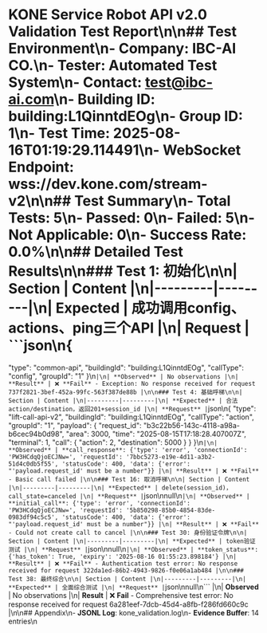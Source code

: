 # KONE Service Robot API v2.0 Validation Test Report\n\n## Test Environment\n- **Company**: IBC-AI CO.\n- **Tester**: Automated Test System\n- **Contact**: test@ibc-ai.com\n- **Building ID**: building:L1QinntdEOg\n- **Group ID**: 1\n- **Test Time**: 2025-08-16T01:19:29.114491\n- **WebSocket Endpoint**: wss://dev.kone.com/stream-v2\n\n## Test Summary\n- **Total Tests**: 5\n- **Passed**: 0\n- **Failed**: 5\n- **Not Applicable**: 0\n- **Success Rate**: 0.0%\n\n## Detailed Test Results\n\n### Test 1: 初始化\n\n| Section | Content |\n|---------|---------|\n| **Expected** | 成功调用config、actions、ping三个API |\n| **Request** | ```json\n{
  "type": "common-api",
  "buildingId": "building:L1QinntdEOg",
  "callType": "config",
  "groupId": "1"
}\n``` |\n| **Observed** | No observations |\n| **Result** | ❌ **Fail** - Exception: No response received for request 737f2821-3bef-452a-99fc-563f387de88b |\n\n### Test 4: 基础呼梯\n\n| Section | Content |\n|---------|---------|\n| **Expected** | 合法action/destination，返回201+session_id |\n| **Request** | ```json\n{
  "type": "lift-call-api-v2",
  "buildingId": "building:L1QinntdEOg",
  "callType": "action",
  "groupId": "1",
  "payload": {
    "request_id": "b3c22b56-143c-4118-a98a-b6cec94b0d98",
    "area": 3000,
    "time": "2025-08-15T17:18:28.407007Z",
    "terminal": 1,
    "call": {
      "action": 2,
      "destination": 5000
    }
  }
}\n``` |\n| **Observed** | **call_response**: {'type': 'error', 'connectionId': 'PW3HCdqQjoECJNw=', 'requestId': '7bbc5273-e19e-4d11-a3b2-51d4c0db5f55', 'statusCode': 400, 'data': {'error': "'payload.request_id' must be a number"}} |\n| **Result** | ❌ **Fail** - Basic call failed |\n\n### Test 16: 取消呼梯\n\n| Section | Content |\n|---------|---------|\n| **Expected** | delete(session_id)，call_state=canceled |\n| **Request** | ```json\nnull\n``` |\n| **Observed** | **initial_call**: {'type': 'error', 'connectionId': 'PW3HCdqQjoECJNw=', 'requestId': '5b850298-85b0-4854-83de-0983df94c5c5', 'statusCode': 400, 'data': {'error': "'payload.request_id' must be a number"}} |\n| **Result** | ❌ **Fail** - Could not create call to cancel |\n\n### Test 30: 身份验证令牌\n\n| Section | Content |\n|---------|---------|\n| **Expected** | token验证测试 |\n| **Request** | ```json\nnull\n``` |\n| **Observed** | **token_status**: {'has_token': True, 'expiry': '2025-08-16 01:55:23.898184'} |\n| **Result** | ❌ **Fail** - Authentication test error: No response received for request 322da1ed-86b2-4943-9826-f0e06a1ab484 |\n\n### Test 38: 最终综合\n\n| Section | Content |\n|---------|---------|\n| **Expected** | 全面综合测试 |\n| **Request** | ```json\nnull\n``` |\n| **Observed** | No observations |\n| **Result** | ❌ **Fail** - Comprehensive test error: No response received for request 6a281eef-7dcb-45d4-a8fb-f286fd660c9c |\n\n## Appendix\n- **JSONL Log**: kone_validation.log\n- **Evidence Buffer**: 14 entries\n